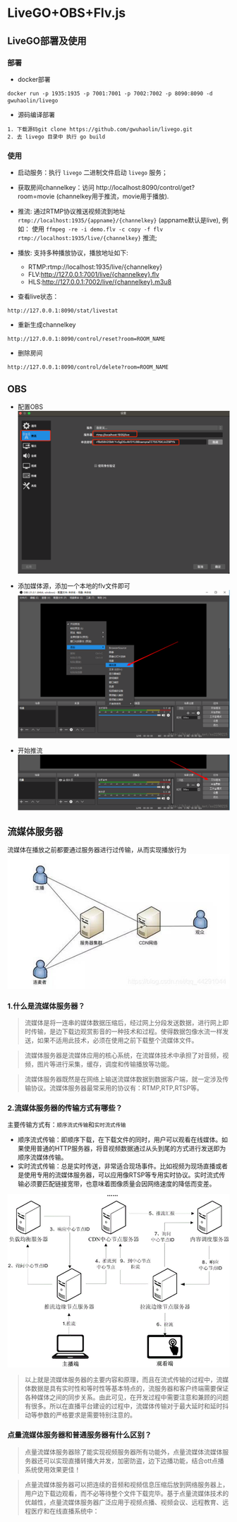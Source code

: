 # LiveGO+OBS+Flv.js

## LiveGO部署及使用

### 部署

- docker部署
   
```docker
docker run -p 1935:1935 -p 7001:7001 -p 7002:7002 -p 8090:8090 -d gwuhaolin/livego
```
- 源码编译部署

```shell
1. 下载源码git clone https://github.com/gwuhaolin/livego.git
2. 去 livego 目录中 执行 go build
```

### 使用

- 启动服务：执行 `livego` 二进制文件启动 `livego` 服务；
- 获取房间channelkey：访问 http://localhost:8090/control/get?room=movie (channelkey用于推流，movie用于播放).
- 推流: 通过RTMP协议推送视频流到地址 `rtmp://localhost:1935/{appname}/{channelkey}` (appname默认是live), 
  例如： 使用 `ffmpeg -re -i demo.flv -c copy -f flv rtmp://localhost:1935/live/{channelkey}` 推流;
- 播放: 支持多种播放协议，播放地址如下:
   - RTMP:rtmp://localhost:1935/live/{channelkey}
   - FLV:http://127.0.0.1:7001/live/{channelkey}.flv
   - HLS:http://127.0.0.1:7002/live/{channelkey}.m3u8
   
- 查看live状态：

```shell
http://127.0.0.1:8090/stat/livestat
```
- 重新生成channelkey

```shell
http://127.0.0.1:8090/control/reset?room=ROOM_NAME
```
- 删除房间

```shell
http://127.0.0.1:8090/control/delete?room=ROOM_NAME
```

## OBS
- 配置OBS
![img_2.png](doc/img_2.png)

- 添加媒体源，添加一个本地的flv文件即可
![img_3.png](doc/img_3.png)
  
- 开始推流
![img_4.png](doc/img_4.png)

## 流媒体服务器
流媒体在播放之前都要通过服务器进行过传输，从而实现播放行为
![img.png](doc/img.png)

### 1.什么是流媒体服务器？
> 流媒体是将一连串的媒体数据压缩后，经过网上分段发送数据，进行网上即时传输，是边下载边观赏影音的一种技术和过程。使得数据包像水流一样发送，如果不适用此技术，必须在使用之前下载整个流媒体文件。

> 流媒体服务器是流媒体应用的核心系统，在流媒体技术中承担了对音频，视频，图片等进行采集，缓存，调度和传输播放等功能。

> 流媒体服务器既然是在网络上输送流媒体数据到数据客户端，就一定涉及传输协议。流媒体服务器最常采用的协议有：RTMP,RTP,RTSP等。

### 2.流媒体服务器的传输方式有哪些？

主要传输方式有：`顺序流式传输`和`实时流式传输`
   - 顺序流式传输：即顺序下载，在下载文件的同时，用户可以观看在线媒体。如果使用普通的HTTP服务器，将音视频数据通过从头到尾的方式进行发送即为顺序流媒体传输。
   - 实时流式传输：总是实时传送，非常适合现场事件。比如视频为现场直播或者是使用专用的流媒体服务器，可以应用像RTSP等专用实时协议。实时流式传输必须要匹配链接宽带，也意味着图像质量会因网络速度的降低而变差。

![img_1.png](doc/img_1.png)
> 以上就是流媒体服务器的主要内容和原理，而且在流式传输的过程中，流媒体数据是具有实时性和等时性等基本特点的，流服务器和客户终端需要保证各种媒体之间的同步关系。由此可见，在开发过程中需要注意和兼顾的问题有很多。所以在直播平台建设的过程中，流媒体传输对于最大延时和延时抖动等参数的严格要求是需要特别注意的。

### 点量流媒体服务器和普通服务器有什么区别？
> 点量流媒体服务器除了能实现视频服务器所有功能外，点量流媒体流媒体服务器还可以实现直播转播大并发，加密​‌‌防盗，边下边播功能，结合ott点播系统使用效果更佳！

> 点量流媒体服务器可以把连续的音频和视频信息压缩后​‌‌放到网络服务器上，用户边下载边观看，而不必等待整个文件下载完毕。基于点量流媒体技术的优越性，点量流媒体服务器广泛应用于视频点播、视频会议、远程教育、远程医疗和在线直播系统中：



